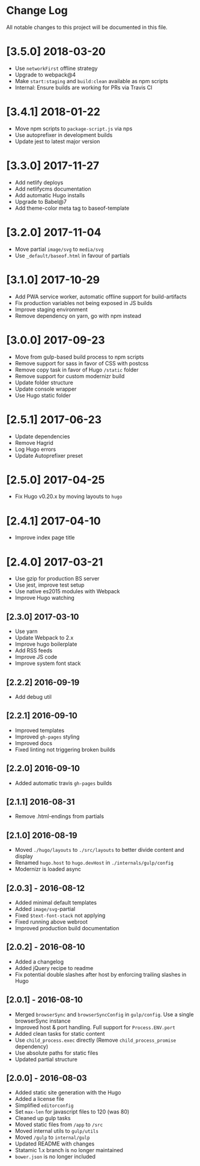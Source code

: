 # Change Log

All notable changes to this project will be documented in this file.

# [3.5.0] 2018-03-20

- Use `networkFirst` offline strategy
- Upgrade to webpack@4
- Make `start:staging` and `build:clean` available as npm scripts
- Internal: Ensure builds are working for PRs via Travis CI

# [3.4.1] 2018-01-22

- Move npm scripts to `package-script.js` via nps
- Use autoprefixer in development builds
- Update jest to latest major version

# [3.3.0] 2017-11-27

- Add netlify deploys
- Add netlifycms documentation
- Add automatic Hugo installs
- Upgrade to Babel@7
- Add theme-color meta tag to baseof-template

# [3.2.0] 2017-11-04

- Move partial `image/svg` to `media/svg`
- Use `_default/baseof.html` in favour of partials

# [3.1.0] 2017-10-29

- Add PWA service worker, automatic offline support for build-artifacts
- Fix production variables not being exposed in JS builds
- Improve staging environment
- Remove dependency on yarn, go with npm instead

# [3.0.0] 2017-09-23

- Move from gulp-based build process to npm scripts
- Remove support for sass in favor of CSS with postcss
- Remove copy task in favor of Hugo `/static` folder
- Remove support for custom modernizr build
- Update folder structure
- Update console wrapper
- Use Hugo static folder

# [2.5.1] 2017-06-23

- Update dependencies
- Remove Hagrid
- Log Hugo errors
- Update Autoprefixer preset

# [2.5.0] 2017-04-25

- Fix Hugo v0.20.x by moving layouts to `hugo`

# [2.4.1] 2017-04-10

- Improve index page title

# [2.4.0] 2017-03-21

- Use gzip for production BS server
- Use jest, improve test setup
- Use native es2015 modules with Webpack
- Improve Hugo watching

## [2.3.0] 2017-03-10

- Use yarn
- Update Webpack to 2.x
- Improve hugo boilerplate
- Add RSS feeds
- Improve JS code
- Improve system font stack

## [2.2.2] 2016-09-19

- Add debug util

## [2.2.1] 2016-09-10

- Improved templates
- Improved `gh-pages` styling
- Improved docs
- Fixed linting not triggering broken builds

## [2.2.0] 2016-09-10

- Added automatic travis `gh-pages` builds

## [2.1.1] 2016-08-31

- Remove .html-endings from partials

## [2.1.0] 2016-08-19

- Moved `./hugo/layouts` to `./src/layouts` to better divide content and display
- Renamed `hugo.host` to `hugo.devHost` in `./internals/gulp/config`
- Modernizr is loaded async

## [2.0.3] - 2016-08-12

- Added minimal default templates
- Added `image/svg`-partial
- Fixed `$text-font-stack` not applying
- Fixed running above webroot
- Improved production build documentation

## [2.0.2] - 2016-08-10

- Added a changelog
- Added jQuery recipe to readme
- Fix potential double slashes after host by enforcing trailing slashes in Hugo

## [2.0.1] - 2016-08-10

- Merged `browserSync` and `browserSyncConfig` in `gulp/config`. Use a single browserSync instance
- Improved host & port handling. Full support for `Process.ENV.port`
- Added clean tasks for static content
- Use `child_process.exec` directly (Remove `child_process_promise` dependency)
- Use absolute paths for static files
- Updated partial structure

## [2.0.0] - 2016-08-03

- Added static site generation with the Hugo
- Added a license file
- Simplified `editorconfig`
- Set `max-len` for javascript files to 120 (was 80)
- Cleaned up gulp tasks
- Moved static files from `/app` to `/src`
- Moved internal utils to `gulp/utils`
- Moved `/gulp` to `internal/gulp`
- Updated README with changes
- Statamic 1.x branch is no longer maintained
- `bower.json` is no longer included

